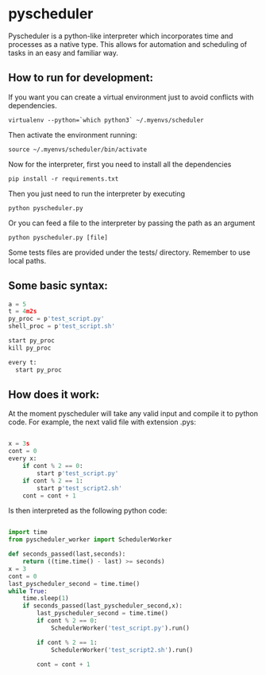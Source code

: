 # pyscheduler
Pyscheduler is a python-like interpreter which incorporates time and processes as a native type. This allows for automation and scheduling of tasks in an easy and familiar way.

## How to run for development:
If you want you can create a virtual environment just to avoid conflicts with dependencies.
```shell
virtualenv --python=`which python3` ~/.myenvs/scheduler
```

Then activate the environment running: 
```shell
source ~/.myenvs/scheduler/bin/activate
```

Now for the interpreter, first you need to install all the dependencies
```shell
pip install -r requirements.txt
```

Then you just need to run the interpreter by executing
```shell
python pyscheduler.py
```

Or you can feed a file to the interpreter by passing the path as an argument
```shell
python pyscheduler.py [file]
```

Some tests files are provided under the tests/ directory.
Remember to use local paths.

## Some basic syntax:
```python
a = 5
t = 4m2s
py_proc = p'test_script.py'
shell_proc = p'test_script.sh'

start py_proc
kill py_proc

every t:
  start py_proc

```

## How does it work:
At the moment pyscheduler will take any valid input and compile it to python code.
For example, the next valid file with extension .pys: 
```python

x = 3s
cont = 0
every x:
	if cont % 2 == 0:
		start p'test_script.py'
	if cont % 2 == 1:
		start p'test_script2.sh'
	cont = cont + 1

```

Is then interpreted as the following python code:

```python

import time
from pyscheduler_worker import SchedulerWorker

def seconds_passed(last,seconds):
    return ((time.time() - last) >= seconds)
x = 3
cont = 0
last_pyscheduler_second = time.time()
while True:
    time.sleep(1)
    if seconds_passed(last_pyscheduler_second,x):
        last_pyscheduler_second = time.time()
        if cont % 2 == 0:
            SchedulerWorker('test_script.py').run()

        if cont % 2 == 1:
            SchedulerWorker('test_script2.sh').run()

        cont = cont + 1


```